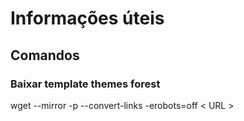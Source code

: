 # Informações úteis

## Comandos
### Baixar template themes forest
wget --mirror -p --convert-links -erobots=off < URL >

